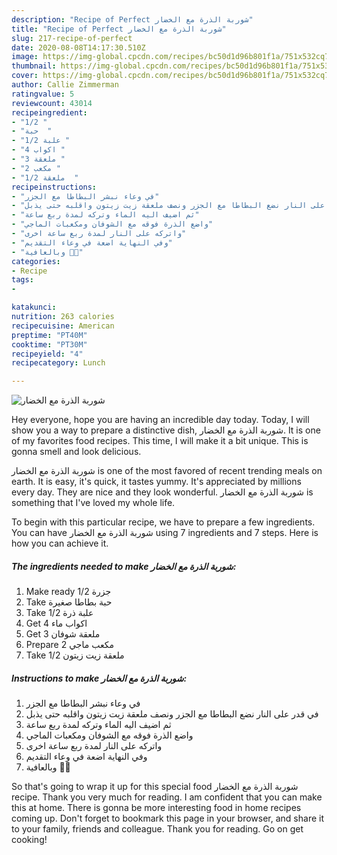 ```yaml
---
description: "Recipe of Perfect شوربة الذرة مع الخضار"
title: "Recipe of Perfect شوربة الذرة مع الخضار"
slug: 217-recipe-of-perfect
date: 2020-08-08T14:17:30.510Z
image: https://img-global.cpcdn.com/recipes/bc50d1d96b801f1a/751x532cq70/الصورة-الرئيسية-لوصفةشوربة-الذرة-مع-الخضار.jpg
thumbnail: https://img-global.cpcdn.com/recipes/bc50d1d96b801f1a/751x532cq70/الصورة-الرئيسية-لوصفةشوربة-الذرة-مع-الخضار.jpg
cover: https://img-global.cpcdn.com/recipes/bc50d1d96b801f1a/751x532cq70/الصورة-الرئيسية-لوصفةشوربة-الذرة-مع-الخضار.jpg
author: Callie Zimmerman
ratingvalue: 5
reviewcount: 43014
recipeingredient:
- "1/2 "
- "حبة  "
- "1/2 علبة "
- "4 اكواب "
- "3 ملعقة "
- "2 مكعب "
- "1/2 ملعقة  "
recipeinstructions:
- "في وعاء نبشر البطاطا مع الجزر"
- "في قدر على النار نضع البطاطا مع الجزر ونصف ملعقة زيت زيتون واقلبه حتى يذبل"
- "ثم اضيف اليه الماء وتركه لمدة ربع ساعة"
- "واضع الذرة فوقه مع الشوفان ومكعبات الماجي"
- "واتركه على النار لمدة ربع ساعة اخرى"
- "وفي النهاية اضعة في وعاء التقديم"
- "وبالعافية 🌷😊"
categories:
- Recipe
tags:
- 

katakunci:  
nutrition: 263 calories
recipecuisine: American
preptime: "PT40M"
cooktime: "PT30M"
recipeyield: "4"
recipecategory: Lunch

---
```



![شوربة الذرة مع الخضار](https://img-global.cpcdn.com/recipes/bc50d1d96b801f1a/751x532cq70/الصورة-الرئيسية-لوصفةشوربة-الذرة-مع-الخضار.jpg)

Hey everyone, hope you are having an incredible day today. Today, I will show you a way to prepare a distinctive dish, شوربة الذرة مع الخضار. It is one of my favorites food recipes. This time, I will make it a bit unique. This is gonna smell and look delicious.

شوربة الذرة مع الخضار is one of the most favored of recent trending meals on earth. It is easy, it's quick, it tastes yummy. It's appreciated by millions every day. They are nice and they look wonderful. شوربة الذرة مع الخضار is something that I've loved my whole life.




To begin with this particular recipe, we have to prepare a few ingredients. You can have شوربة الذرة مع الخضار using 7 ingredients and 7 steps. Here is how you can achieve it.

<!--inarticleads1-->

##### The ingredients needed to make شوربة الذرة مع الخضار:

1. Make ready 1/2 جزرة
1. Take حبة بطاطا صغيرة
1. Take 1/2 علبة ذرة
1. Get 4 اكواب ماء
1. Get 3 ملعقة شوفان
1. Prepare 2 مكعب ماجي
1. Take 1/2 ملعقة زيت زيتون




<!--inarticleads2-->

##### Instructions to make شوربة الذرة مع الخضار:

1. في وعاء نبشر البطاطا مع الجزر
1. في قدر على النار نضع البطاطا مع الجزر ونصف ملعقة زيت زيتون واقلبه حتى يذبل
1. ثم اضيف اليه الماء وتركه لمدة ربع ساعة
1. واضع الذرة فوقه مع الشوفان ومكعبات الماجي
1. واتركه على النار لمدة ربع ساعة اخرى
1. وفي النهاية اضعة في وعاء التقديم
1. وبالعافية 🌷😊




So that's going to wrap it up for this special food شوربة الذرة مع الخضار recipe. Thank you very much for reading. I am confident that you can make this at home. There is gonna be more interesting food in home recipes coming up. Don't forget to bookmark this page in your browser, and share it to your family, friends and colleague. Thank you for reading. Go on get cooking!
